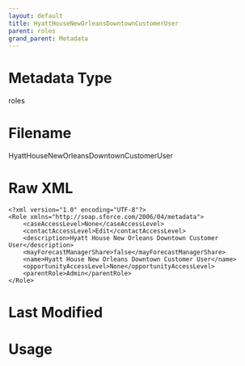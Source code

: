 ```yaml
---
layout: default
title: HyattHouseNewOrleansDowntownCustomerUser
parent: roles
grand_parent: Metadata
---
```

# Metadata Type
roles


# Filename 
HyattHouseNewOrleansDowntownCustomerUser


# Raw XML
```
<?xml version="1.0" encoding="UTF-8"?>
<Role xmlns="http://soap.sforce.com/2006/04/metadata">
    <caseAccessLevel>None</caseAccessLevel>
    <contactAccessLevel>Edit</contactAccessLevel>
    <description>Hyatt House New Orleans Downtown Customer User</description>
    <mayForecastManagerShare>false</mayForecastManagerShare>
    <name>Hyatt House New Orleans Downtown Customer User</name>
    <opportunityAccessLevel>None</opportunityAccessLevel>
    <parentRole>Admin</parentRole>
</Role>
```


# Last Modified


# Usage
